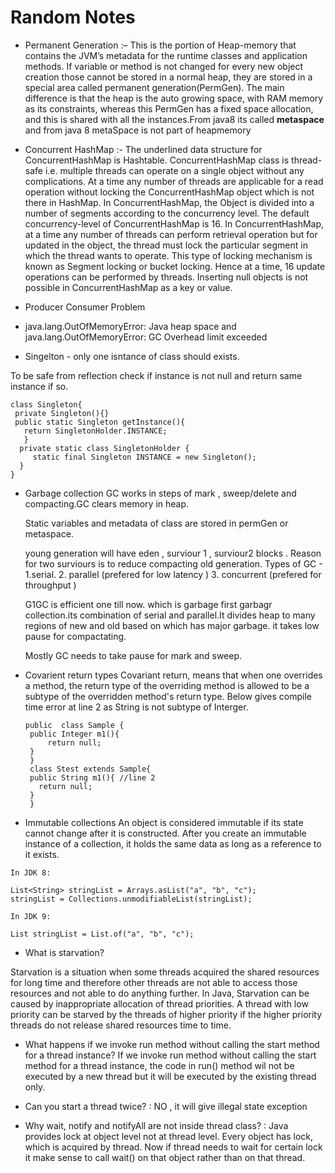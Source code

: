 # Random Notes

- Permanent Generation :– This is the portion of Heap-memory that contains the JVM’s metadata for the runtime classes and application methods.
 If variable or method is not changed for every new object creation those cannot be stored in a normal heap, 
 they are stored in a special area called permanent generation(PermGen).
 The main difference is that the heap is the auto growing space, with RAM memory as its constraints, 
 whereas this PermGen has a fixed space allocation, and this is shared with all the instances.From java8 its called **metaspace** and 
 from java 8 metaSpace is not    part of heapmemory

- Concurrent HashMap :- The underlined data structure for ConcurrentHashMap is Hashtable.
ConcurrentHashMap class is thread-safe i.e. multiple threads can operate on a single object without any complications.
At a time any number of threads are applicable for a read operation without locking the ConcurrentHashMap object which is not there in HashMap.
In ConcurrentHashMap, the Object is divided into a number of segments according to the concurrency level.
The default concurrency-level of ConcurrentHashMap is 16.
In ConcurrentHashMap, at a time any number of threads can perform retrieval operation but for updated in the object, the thread must lock the particular segment in which the thread wants to operate. This type of locking mechanism is known as Segment locking or bucket locking. Hence at a time, 16 update operations can be performed by threads.
Inserting null objects is not possible in ConcurrentHashMap as a key or value.

- Producer Consumer Problem
-  java.lang.OutOfMemoryError: Java heap space  and   java.lang.OutOfMemoryError: GC Overhead limit exceeded
-  Singelton - only one isntance of class should exists.
  
  To be safe from reflection check if instance is not null and return same instance if so.
  ````
  class Singleton{
   private Singleton(){}
   public static Singleton getInstance(){
     return SingletonHolder.INSTANCE;
     }
    private static class SingletonHolder {
       static final Singleton INSTANCE = new Singleton();
    }
  }
  ````
 - Garbage collection
   GC works in steps of mark , sweep/delete and compacting.GC clears memory in heap.
   
   Static variables and metadata of class are stored in permGen or metaspace.
   
   young generation will have eden , surviour 1 , surviour2 blocks . Reason for two surviours is to reduce compacting
   old generation.
   Types of GC - 1.serial.   2. parallel (prefered for low latency )      3. concurrent (prefered for throughput )
   
   G1GC is efficient one till now. which is garbage first garbagr collection.its combination of serial and parallel.It divides heap to many regions of new and old based on which has major garbage. it takes low pause for compactating. 
   
   Mostly GC needs to take pause for mark and sweep.
   
 - Covarient return types
   Covariant return, means that when one overrides a method, the return type of the overriding method is allowed to be a subtype of the overridden method's return type.
   Below gives compile time error at line 2 as String is not subtype of Interger.
   ```
   public  class Sample {
    public Integer m1(){
        return null;
    }
    }
    class Stest extends Sample{
    public String m1(){ //line 2
      return null;
    }
    }
 - Immutable collections
   An object is considered immutable if its state cannot change after it is constructed. After you create an immutable instance of a collection, it holds the same data as long as a reference to it exists.

```
In JDK 8:

List<String> stringList = Arrays.asList("a", "b", "c");
stringList = Collections.unmodifiableList(stringList);

In JDK 9:

List stringList = List.of("a", "b", "c");
```
- What is starvation?

 Starvation is a situation when some threads acquired the shared resources for long time and therefore other threads are not able to access those resources and not able to do anything further.
  In Java, Starvation can be caused by inappropriate allocation of thread priorities.
  A thread with low priority can be starved by the threads of higher priority if the higher priority threads do not release shared resources time to time.
  
- What happens if we invoke run method without calling the start method for a thread instance?
  If we invoke run method without calling the start method for a thread instance, the code in run() method wil not be executed by a new thread but it will be executed by the existing thread only.

- Can you start a thread twice? : NO , it will give illegal state exception
- Why wait, notify and notifyAll are not inside thread class? : Java provides lock at object level not at thread level. Every object has lock, which is acquired by thread. Now if thread needs to wait for certain lock it make sense to call wait() on that object rather than on that thread.

